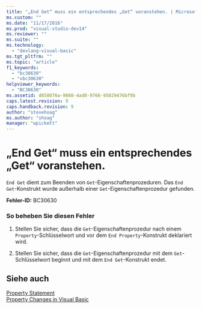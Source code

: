 ```yaml
---
title: "„End Get“ muss ein entsprechendes „Get“ voranstehen. | Microsoft Docs"
ms.custom: ""
ms.date: "11/17/2016"
ms.prod: "visual-studio-dev14"
ms.reviewer: ""
ms.suite: ""
ms.technology: 
  - "devlang-visual-basic"
ms.tgt_pltfrm: ""
ms.topic: "article"
f1_keywords: 
  - "bc30630"
  - "vbc30630"
helpviewer_keywords: 
  - "BC30630"
ms.assetid: d858076a-9088-4ad0-9766-95029476bf9b
caps.latest.revision: 9
caps.handback.revision: 9
author: "stevehoag"
ms.author: "shoag"
manager: "wpickett"
---
```

# „End Get“ muss ein entsprechendes „Get“ voranstehen.
`End Get` dient zum Beenden von `Get`\-Eigenschaftenprozeduren. Das `End Get`\-Konstrukt wurde außerhalb einer `Get`\-Eigenschaftenprozedur gefunden.  
  
 **Fehler\-ID:** BC30630  
  
### So beheben Sie diesen Fehler  
  
1.  Stellen Sie sicher, dass die `Get`\-Eigenschaftenprozedur nach einem `Property`\-Schlüsselwort und vor dem `End Property`\-Konstrukt deklariert wird.  
  
2.  Stellen Sie sicher, dass die `Get`\-Eigenschaftenprozedur mit dem `Get`\-Schlüsselwort beginnt und mit dem `End Get`\-Konstrukt endet.  
  
## Siehe auch  
 [Property Statement](../../visual-basic/language-reference/statements/property-statement.md)   
 [Property Changes in Visual Basic](http://msdn.microsoft.com/de-de/1c138efa-9bc2-44d7-80a0-f3a7c2510264)